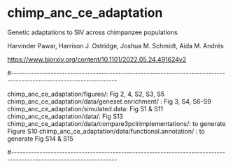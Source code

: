# chimp_anc_ce_adaptation

Genetic adaptations to SIV across chimpanzee populations

Harvinder Pawar, Harrison J. Ostridge, Joshua M. Schmidt, Aida M. Andrés

https://www.biorxiv.org/content/10.1101/2022.05.24.491624v2

#-------------------------------------------------------------------------------------------------------------------

chimp_anc_ce_adaptation/figures/: Fig 2, 4, S2, S3, S5
chimp_anc_ce_adaptation/data/geneset.enrichment/ : Fig 3, S4, S6-S9
chimp_anc_ce_adaptation/simulated.data: Fig S1 & S11
chimp_anc_ce_adaptation/data/: Fig S13
chimp_anc_ce_adaptation/data/compare3pclrimplementations/: to generate Figure S10
chimp_anc_ce_adaptation/data/functional.annotation/ : to generate Fig S14 & S15

#-------------------------------------------------------------------------------------------------------------------
